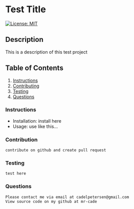 # Test Title
[![License: MIT](https://img.shields.io/badge/License-MIT-yellow.svg)](https://opensource.org/licenses/MIT)

## Description
This is a description of this test project

## Table of Contents
1. [Instructions](#Instructions)
2. [Contributing](#Contribution)
3. [Testing](#Testing)
4. [Questions](#Questions)
    
### Instructions
* Installation: install here
* Usage: use like this...

### Contribution 
```
contribute on github and create pull request
```

### Testing 
```
test here
```

### Questions 
```
Please contact me via email at cadelpetersen@gmail.com
View source code on my github at mr-cade
```
